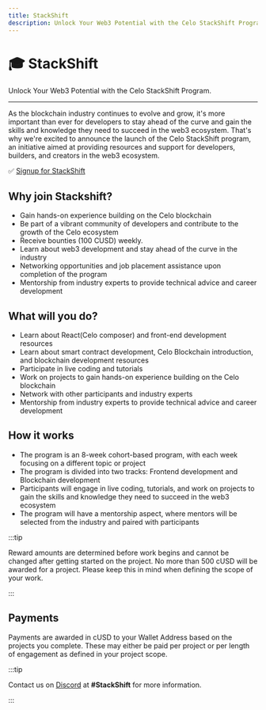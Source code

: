 ```yaml
---
title: StackShift
description: Unlock Your Web3 Potential with the Celo StackShift Program.
---
```


# 🎓 StackShift

Unlock Your Web3 Potential with the Celo StackShift Program.

---

As the blockchain industry continues to evolve and grow, it's more important than ever for developers to stay ahead of the curve and gain the skills and knowledge they need to succeed in the web3 ecosystem. That's why we're excited to announce the launch of the Celo StackShift program, an initiative aimed at providing resources and support for developers, builders, and creators in the web3 ecosystem.

✅ [Signup for StackShift](https://forms.gle/UoLpYpadJvkzPXch6)

## Why join Stackshift?

- Gain hands-on experience building on the Celo blockchain
- Be part of a vibrant community of developers and contribute to the growth of the Celo ecosystem
- Receive bounties (100 CUSD) weekly.
- Learn about web3 development and stay ahead of the curve in the industry
- Networking opportunities and job placement assistance upon completion of the program
- Mentorship from industry experts to provide technical advice and career development

## What will you do?

- Learn about React(Celo composer) and front-end development resources
- Learn about smart contract development, Celo Blockchain introduction, and blockchain development resources
- Participate in live coding and tutorials
- Work on projects to gain hands-on experience building on the Celo blockchain
- Network with other participants and industry experts
- Mentorship from industry experts to provide technical advice and career development

## How it works

- The program is an 8-week cohort-based program, with each week focusing on a different topic or project
- The program is divided into two tracks: Frontend development and Blockchain development
- Participants will engage in live coding, tutorials, and work on projects to gain the skills and knowledge they need to succeed in the web3 ecosystem
- The program will have a mentorship aspect, where mentors will be selected from the industry and paired with participants

:::tip

Reward amounts are determined before work begins and cannot be changed after getting started on the project. No more than 500 cUSD will be awarded for a project. Please keep this in mind when defining the scope of your work.

:::

## Payments

Payments are awarded in cUSD to your Wallet Address based on the projects you complete. These may either be paid per project or per length of engagement as defined in your project scope.

:::tip

Contact us on [Discord](https://discord.com/invite/6yWMkgM) at **#StackShift** for more information.

:::
